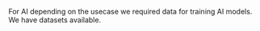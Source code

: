 For AI depending on the usecase we required data for training AI models. We have datasets available.